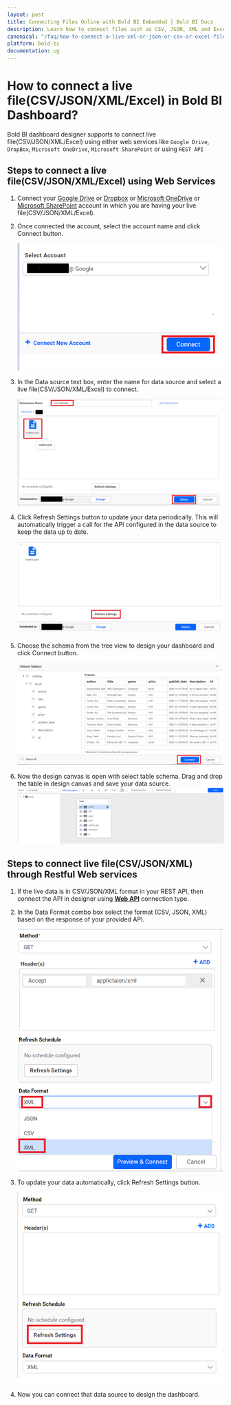 ```yaml
---
layout: post
title: Connecting Files Online with Bold BI Embedded | Bold BI Docs
description: Learn how to connect files such as CSV, JSON, XML and Excel available online with Bold BI Embedded dashboard.
canonical: "/faq/how-to-connect-a-live-xml-or-json-or-csv-or-excel-file-in-bold-bi-dashboard/"
platform: bold-bi
documentation: ug
---
```


# How to connect a live file(CSV/JSON/XML/Excel) in Bold BI Dashboard?

Bold BI dashboard designer supports to connect live file(CSV/JSON/XML/Excel) using either web services like `Google Drive`, `DropBox`, `Microsoft OneDrive`, `Microsoft SharePoint` or using `REST API`

## Steps to connect a live file(CSV/JSON/XML/Excel) using Web Services 

1. Connect your [Google Drive](/working-with-data-source/data-connectors/google-drive/) or [Dropbox](/working-with-data-source/data-connectors/dropbox/) or [Microsoft OneDrive](/working-with-data-source/data-connectors/ms-one-drive/) or [Microsoft SharePoint](/working-with-data-source/data-connectors/ms-sharepoint/) account in which you are having your live file(CSV/JSON/XML/Excel).

2. Once connected the account, select the account name and click Connect button.

   ![select-account](/static/assets/faq/images/select-account.png)
    
3. In the Data source text box, enter the name for data source and select a live file(CSV/JSON/XML/Excel)  to connect.

   ![select-file](/static/assets/faq/images/select-file.png)

4. Click Refresh Settings button to update your data periodically. This will automatically trigger a call for the API configured in the data source to keep the data up to date.

   ![select-refresh](/static/assets/faq/images/select-refresh.png)


5. Choose the schema from the tree view to design your dashboard and click Connect button. 

   ![select-schema](/static/assets/faq/images/select-schema.png)

6. Now the design canvas is open with select table schema. Drag and drop the table in design canvas and save your data source.
    ![design-canvas](/static/assets/faq/images/design-canvas.png)

## Steps to connect live file(CSV/JSON/XML) through Restful Web services 

1. If the live data is in CSV/JSON/XML format in your REST API, then connect the API in designer using [**Web API**](/working-with-data-source/data-connectors/restful-web-services/) connection type.

2. In the Data Format combo box select the format (CSV, JSON, XML) based on the response of your provided API.
   
    ![select-format](/static/assets/faq/images/select-format.png)

3. To update your data automatically, click Refresh Settings button.

    ![web-refresh](/static/assets/faq/images/web-refresh.png)

4.  Now you can connect that data source to design the dashboard.
